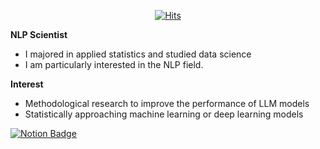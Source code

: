 <div align=center>
  
[![Hits](https://hits.seeyoufarm.com/api/count/incr/badge.svg?url=https%3A%2F%2Fgithub.com%2Fknlpscience&count_bg=%2379C83D&title_bg=%23555555&icon=&icon_color=%23E7E7E7&title=hits&edge_flat=false)](https://hits.seeyoufarm.com)

</div>

**NLP Scientist**
- I majored in applied statistics and studied data science
- I am particularly interested in the NLP field.

**Interest**
- Methodological research to improve the performance of LLM models
- Statistically approaching machine learning or deep learning models

[![Notion Badge](http://img.shields.io/badge/-Tech%20blog-black?style=flat-square&logo=github&link=https://zzsza.github.io/)]([https://zzsza.github.io/](https://gorgeous-houseboat-305.notion.site/NLP-7634c465ad0646b096c98d6d7dba4fe5?pvs=4)https://gorgeous-houseboat-305.notion.site/NLP-7634c465ad0646b096c98d6d7dba4fe5?pvs=4)
